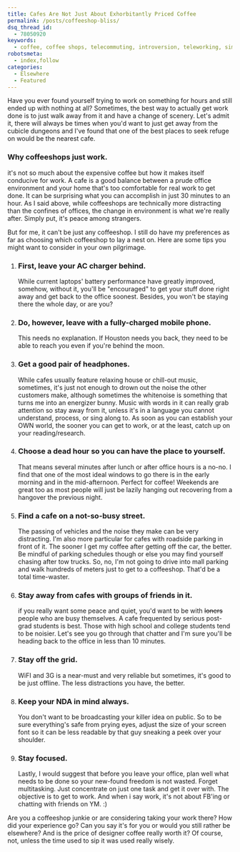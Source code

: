 ```yaml
---
title: Cafes Are Not Just About Exhorbitantly Priced Coffee
permalink: /posts/coffeeshop-bliss/
dsq_thread_id:
  - 78050920
keywords:
  - coffee, coffee shops, telecommuting, introversion, teleworking, simplicity
robotsmeta:
  - index,follow
categories:
  - Elsewhere
  - Featured
---
```

Have you ever found yourself trying to work on something for hours and still ended up with nothing at all? Sometimes, the best way to actually get work done is to just walk away from it and have a change of scenery. Let's admit it, there will always be times when you'd want to just get away from the cubicle dungeons and I've found that one of the best places to seek refuge on would be the nearest cafe.

### Why coffeeshops just work.

it's not so much about the expensive coffee but how it makes itself conducive for work. A cafe is a good balance between a prude office environment and your home that's too comfortable for real work to get done. It can be surprising what you can accomplish in just 30 minutes to an hour. As I said above, while coffeeshops are technically more distracting than the confines of offices, the change in environment is what we're really after. Simply put, it's peace among strangers.

But for me, it can't be just any coffeeshop. I still do have my preferences as far as choosing which coffeeshop to lay a nest on. Here are some tips you might want to consider in your own pilgrimage.

1. ### First, leave your AC charger behind.
    
     While current laptops' battery performance have greatly improved, somehow, without it, you'll be "encouraged" to get your stuff done right away and get back to the office soonest. Besides, you won't be staying there the whole day, or are you?

2. ### Do, however, leave with a fully-charged mobile phone.
    
    This needs no explanation. If Houston needs you back, they need to be able to reach you even if you're behind the moon.

3. ### Get a good pair of headphones.
    
    While cafes usually feature relaxing house or chill-out music, sometimes, it's just not enough to drown out the noise the other customers make, although sometimes the whitenoise is something that turns me into an energizer bunny. Music with words in it can really grab attention so stay away from it, unless it's in a language you cannot understand, process, or sing along to. As soon as you can establish your OWN world, the sooner you can get to work, or at the least, catch up on your reading/research.

4. ### Choose a dead hour so you can have the place to yourself.
    
    That means several minutes after lunch or after office hours is a no-no. I find that one of the most ideal windows to go there is in the early morning and in the mid-afternoon. Perfect for coffee! Weekends are great too as most people will just be lazily hanging out recovering from a hangover the previous night.

5. ### Find a cafe on a not-so-busy street.
    
    The passing of vehicles and the noise they make can be very distracting. I'm also more particular for cafes with roadside parking in front of it. The sooner I get my coffee after getting off the car, the better. Be mindful of parking schedules though or else you may find yourself chasing after tow trucks. So, no, I'm not going to drive into mall parking and walk hundreds of meters just to get to a coffeeshop. That'd be a total time-waster.

6. ### Stay away from cafes with groups of friends in it.
    
    if you really want some peace and quiet, you'd want to be with <span style="text-decoration: line-through;">loners</span> people who are busy themselves. A cafe frequented by serious post-grad students is best. Those with high school and college students tend to be noisier. Let's see you go through that chatter and I'm sure you'll be heading back to the office in less than 10 minutes.

 7. ### Stay off the grid.
    
    WiFI and 3G is a near-must and very reliable but sometimes, it's good to be just offline. The less distractions you have, the better.

8. ### Keep your NDA in mind always.
    
     You don't want to be broadcasting your killer idea on public. So to be sure everything's safe from prying eyes, adjust the size of your screen font so it can be less readable by that guy sneaking a peek over your shoulder.

9. ### Stay focused.
    
    Lastly, I would suggest that before you leave your office, plan well what needs to be done so your new-found freedom is not wasted. Forget multitasking. Just concentrate on just one task and get it over with. The objective is to get to work. And when i say work, it's not about FB'ing or chatting with friends on YM. :)

Are you a coffeeshop junkie or are considering taking your work there? How did your experience go? Can you say it's for you or would you still rather be elsewhere? And is the price of designer coffee really worth it? Of course, not, unless the time used to sip it was used really wisely.
